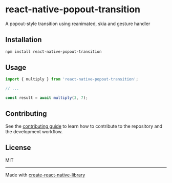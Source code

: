 # react-native-popout-transition

A popout-style transition using reanimated, skia and gesture handler

## Installation

```sh
npm install react-native-popout-transition
```

## Usage

```js
import { multiply } from 'react-native-popout-transition';

// ...

const result = await multiply(3, 7);
```

## Contributing

See the [contributing guide](CONTRIBUTING.md) to learn how to contribute to the repository and the development workflow.

## License

MIT

---

Made with [create-react-native-library](https://github.com/callstack/react-native-builder-bob)
